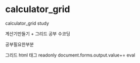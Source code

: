# calculator_grid
calculator_grid study

계산기만들기 + 그리드 공부 수코딩


공부필요한부분

그리드
html 태그 readonly
document.forms.output.value+= 
eval
